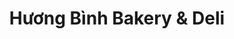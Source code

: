 ---
title: "Hương Bình Bakery & Deli"
url: /falls-church/huong-binh-bakery-and-deli/
shop: bakery
---